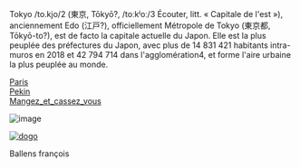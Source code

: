 Tokyo /to.kjo/2 (東京, Tōkyō?, /toːkʲoː/3 Écouter, litt. « Capitale de l'est »), anciennement Edo (江戸?), officiellement Métropole de Tokyo (東京都, Tōkyō-to?), est de facto la capitale actuelle du Japon. Elle est la plus peuplée des préfectures du Japon, avec plus de 14 831 421 habitants intra-muros en 2018 et 42 794 714 dans l'agglomération4, et forme l'aire urbaine la plus peuplée au monde.

<a href="https://github.com/gavet92/LABY/blob/main/Paris.md">Paris</a><br>
<a href="https://github.com/gavet92/LABY/blob/main/Pekin.md">Pekin</a><br>
<a href="https://github.com/gavet92/LABY/blob/main/Mangez_et_cassez_vous.md">Mangez_et_cassez_vous</a>

![image](https://user-images.githubusercontent.com/115066388/198039579-e6b839c6-0583-4324-9e34-898f5809e468.png)


<a href="https://github.com/cfourcaud/TP2_GRP3_Labyrinthe/blob/main/index.md"><img src="https://user-images.githubusercontent.com/115066388/198050519-114df67a-f343-4583-96b8-855e4f4d957b.png" alt="dogo" /></a>


Ballens françois
